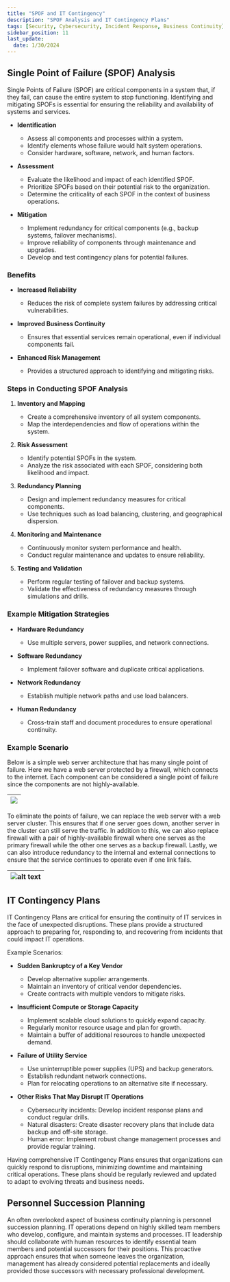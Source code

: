 ```yaml
---
title: "SPOF and IT Contingency"
description: "SPOF Analysis and IT Contingency Plans"
tags: [Security, Cybersecurity, Incident Response, Business Continuity]
sidebar_position: 11
last_update:
  date: 1/30/2024
---
```





## Single Point of Failure (SPOF) Analysis 

Single Points of Failure (SPOF) are critical components in a system that, if they fail, can cause the entire system to stop functioning. Identifying and mitigating SPOFs is essential for ensuring the reliability and availability of systems and services.

- **Identification**
  - Assess all components and processes within a system.
  - Identify elements whose failure would halt system operations.
  - Consider hardware, software, network, and human factors.

- **Assessment**
  - Evaluate the likelihood and impact of each identified SPOF.
  - Prioritize SPOFs based on their potential risk to the organization.
  - Determine the criticality of each SPOF in the context of business operations.

- **Mitigation**
  - Implement redundancy for critical components (e.g., backup systems, failover mechanisms).
  - Improve reliability of components through maintenance and upgrades.
  - Develop and test contingency plans for potential failures.

### Benefits 

- **Increased Reliability**
  - Reduces the risk of complete system failures by addressing critical vulnerabilities.
  
- **Improved Business Continuity**
  - Ensures that essential services remain operational, even if individual components fail.
  
- **Enhanced Risk Management**
  - Provides a structured approach to identifying and mitigating risks.

### Steps in Conducting SPOF Analysis

1. **Inventory and Mapping**
   - Create a comprehensive inventory of all system components.
   - Map the interdependencies and flow of operations within the system.

2. **Risk Assessment**
   - Identify potential SPOFs in the system.
   - Analyze the risk associated with each SPOF, considering both likelihood and impact.

3. **Redundancy Planning**
   - Design and implement redundancy measures for critical components.
   - Use techniques such as load balancing, clustering, and geographical dispersion.

4. **Monitoring and Maintenance**
   - Continuously monitor system performance and health.
   - Conduct regular maintenance and updates to ensure reliability.

5. **Testing and Validation**
   - Perform regular testing of failover and backup systems.
   - Validate the effectiveness of redundancy measures through simulations and drills.

### Example Mitigation Strategies

- **Hardware Redundancy**
  - Use multiple servers, power supplies, and network connections.

- **Software Redundancy**
  - Implement failover software and duplicate critical applications.

- **Network Redundancy**
  - Establish multiple network paths and use load balancers.

- **Human Redundancy**
  - Cross-train staff and document procedures to ensure operational continuity.


### Example Scenario

Below is a simple web server architecture that has many single point of failure. Here we have a web server protected by a firewall, which connects to the internet. Each component can be considered a single point of failure since the components are not highly-available.


|![](/img/docs/cissp-spof-analysis.png)|
|-|

To eliminate the points of failure, we can replace the web server with a web server cluster. This ensures that if one server goes down, another server in the cluster can still serve the traffic. In addition to this, we can also replace firewall with a pair of highly-available firewall where one serves as the primary firewall while the other one serves as a backup firewall. Lastly, we can also introduce redundancy to the internal and external connections to ensure that the service continues to operate even if one link fails.

|![alt text](/img/docs/cissp-spof-analysis-ha.png)|
|-|


## IT Contingency Plans 

IT Contingency Plans are critical for ensuring the continuity of IT services in the face of unexpected disruptions. These plans provide a structured approach to preparing for, responding to, and recovering from incidents that could impact IT operations.

Example Scenarios:

- **Sudden Bankruptcy of a Key Vendor**
  - Develop alternative supplier arrangements.
  - Maintain an inventory of critical vendor dependencies.
  - Create contracts with multiple vendors to mitigate risks.

- **Insufficient Compute or Storage Capacity**
  - Implement scalable cloud solutions to quickly expand capacity.
  - Regularly monitor resource usage and plan for growth.
  - Maintain a buffer of additional resources to handle unexpected demand.

- **Failure of Utility Service**
  - Use uninterruptible power supplies (UPS) and backup generators.
  - Establish redundant network connections.
  - Plan for relocating operations to an alternative site if necessary.

- **Other Risks That May Disrupt IT Operations**
  - Cybersecurity incidents: Develop incident response plans and conduct regular drills.
  - Natural disasters: Create disaster recovery plans that include data backup and off-site storage.
  - Human error: Implement robust change management processes and provide regular training.

Having comprehensive IT Contingency Plans ensures that organizations can quickly respond to disruptions, minimizing downtime and maintaining critical operations. These plans should be regularly reviewed and updated to adapt to evolving threats and business needs.


## Personnel Succession Planning

An often overlooked aspect of business continuity planning is personnel succession planning. IT operations depend on highly skilled team members who develop, configure, and maintain systems and processes. IT leadership should collaborate with human resources to identify essential team members and potential successors for their positions. This proactive approach ensures that when someone leaves the organization, management has already considered potential replacements and ideally provided those successors with necessary professional development.